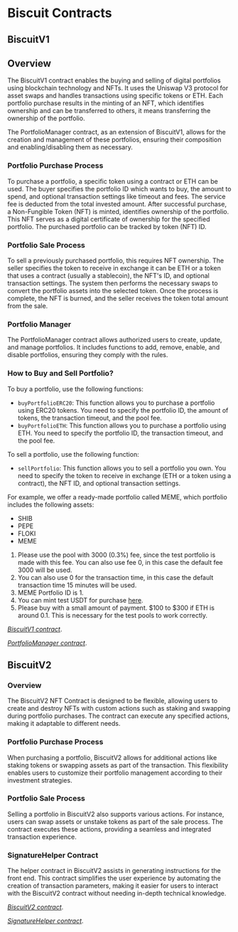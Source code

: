 # Biscuit Contracts

## BiscuitV1

## Overview

The BiscuitV1 contract enables the buying and selling of digital portfolios using blockchain technology and NFTs. It uses the Uniswap V3 protocol for asset swaps and handles transactions using specific tokens or ETH. Each portfolio purchase results in the minting of an NFT, which identifies ownership and can be transferred to others, it means transferring the ownership of the portfolio.

The PortfolioManager contract, as an extension of BiscuitV1, allows for the creation and management of these portfolios, ensuring their composition and enabling/disabling them as necessary.

### Portfolio Purchase Process

To purchase a portfolio, a specific token using a contract or ETH can be used. The buyer specifies the portfolio ID which wants to buy, the amount to spend, and optional transaction settings like timeout and fees. The service fee is deducted from the total invested amount. After successful purchase, a Non-Fungible Token (NFT) is minted, identifies ownership of the portfolio. This NFT serves as a digital certificate of ownership for the specified portfolio. The purchased portfolio can be tracked by token (NFT) ID.

### Portfolio Sale Process

To sell a previously purchased portfolio, this requires NFT ownership. The seller specifies the token to receive in exchange it can be ETH or a token that uses a contract (usually a stablecoin), the NFT's ID, and optional transaction settings. The system then performs the necessary swaps to convert the portfolio assets into the selected token. Once the process is complete, the NFT is burned, and the seller receives the token total amount from the sale.

### Portfolio Manager

The PortfolioManager contract allows authorized users to create, update, and manage portfolios. It includes functions to add, remove, enable, and disable portfolios, ensuring they comply with the rules.

### How to Buy and Sell Portfolio?

To buy a portfolio, use the following functions:

- `buyPortfolioERC20`: This function allows you to purchase a portfolio using ERC20 tokens. You need to specify the portfolio ID, the amount of tokens, the transaction timeout, and the pool fee.
- `buyPortfolioETH`: This function allows you to purchase a portfolio using ETH. You need to specify the portfolio ID, the transaction timeout, and the pool fee.

To sell a portfolio, use the following function:

- `sellPortfolio`: This function allows you to sell a portfolio you own. You need to specify the token to receive in exchange (ETH or a token using a contract), the NFT ID, and optional transaction settings.

For example, we offer a ready-made portfolio called MEME, which portfolio includes the following assets:

- SHIB
- PEPE
- FLOKI
- MEME

1. Please use the pool with 3000 (0.3%) fee, since the test portfolio is made with this fee. You can also use fee 0, in this case the default fee 3000 will be used.
2. You can also use 0 for the transaction time, in this case the default transaction time 15 minutes will be used.
3. MEME Portfolio ID is 1.
4. You can mint test USDT for purchase [here](https://sepolia.etherscan.io/address/0x04d0CaebCA219DAFBC394cD6e62b3181be29d1B3#writeContract).
5. Please buy with a small amount of payment. $100 to $300 if ETH is around 0.1. This is necessary for the test pools to work correctly.

*[BiscuitV1 contract](https://sepolia.etherscan.io/address/0xcE2D7d1958c7629C82b7E4f0A3Ba5a1DEA87F614#writeContract)*.

*[PortfolioManager contract](https://sepolia.etherscan.io/address/0xAaCa66063eED64c9CD7B529357D4E41fD2AA9163#writeContract)*.


## BiscuitV2

### Overview

The BiscuitV2 NFT Contract is designed to be flexible, allowing users to create and destroy NFTs with custom actions such as staking and swapping during portfolio purchases. The contract can execute any specified actions, making it adaptable to different needs.

### Portfolio Purchase Process

When purchasing a portfolio, BiscuitV2 allows for additional actions like staking tokens or swapping assets as part of the transaction. This flexibility enables users to customize their portfolio management according to their investment strategies.

### Portfolio Sale Process

Selling a portfolio in BiscuitV2 also supports various actions. For instance, users can swap assets or unstake tokens as part of the sale process. The contract executes these actions, providing a seamless and integrated transaction experience.

### SignatureHelper Contract

The helper contract in BiscuitV2 assists in generating instructions for the front end. This contract simplifies the user experience by automating the creation of transaction parameters, making it easier for users to interact with the BiscuitV2 contract without needing in-depth technical knowledge.

*[BiscuitV2 contract](https://sepolia.etherscan.io/address/0x656f0B1C3A1C09847dEc81B095C47010040b43B3#writeContract)*.

*[SignatureHelper contract](https://sepolia.etherscan.io/address/0xE7B98EfF1d0205C16Cd4a0cd3a59A0ffA05802B7#writeContract)*.

